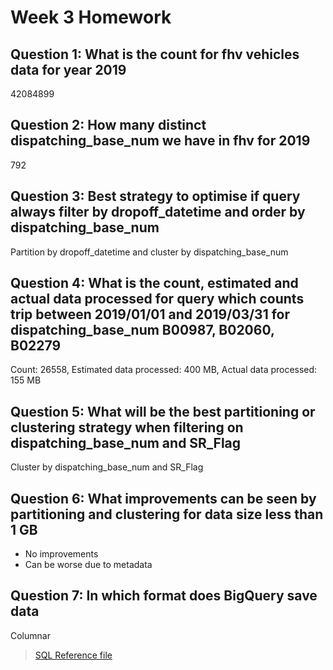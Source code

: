 # Week 3 Homework

## Question 1: What is the count for fhv vehicles data for year 2019
42084899

## Question 2: How many distinct dispatching_base_num we have in fhv for 2019
792

## Question 3: Best strategy to optimise if query always filter by dropoff_datetime and order by dispatching_base_num
Partition by dropoff_datetime and cluster by dispatching_base_num

## Question 4: What is the count, estimated and actual data processed for query which counts trip between 2019/01/01 and 2019/03/31 for dispatching_base_num B00987, B02060, B02279
Count: 26558, Estimated data processed: 400 MB, Actual data processed: 155 MB

## Question 5: What will be the best partitioning or clustering strategy when filtering on dispatching_base_num and SR_Flag
Cluster by dispatching_base_num and SR_Flag

## Question 6: What improvements can be seen by partitioning and clustering for data size less than 1 GB
- No improvements
- Can be worse due to metadata

## Question 7: In which format does BigQuery save data
Columnar

> [SQL Reference file](https://github.com/Isaac-Tolu/data-engineering-zoomcamp/blob/main/week3/homework.sql)